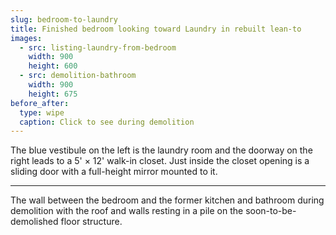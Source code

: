 ```yaml
---
slug: bedroom-to-laundry
title: Finished bedroom looking toward Laundry in rebuilt lean-to
images:
  - src: listing-laundry-from-bedroom
    width: 900
    height: 600
  - src: demolition-bathroom
    width: 900
    height: 675
before_after:
  type: wipe
  caption: Click to see during demolition
---
```

The blue vestibule on the left is the laundry room and the doorway on the right leads to a 5' × 12' walk-in closet. Just inside the closet opening is a sliding door with a full-height mirror mounted to it.

<hr>

The wall between the bedroom and the former kitchen and bathroom during demolition with the roof and walls resting in a pile on the soon-to-be-demolished floor structure.
